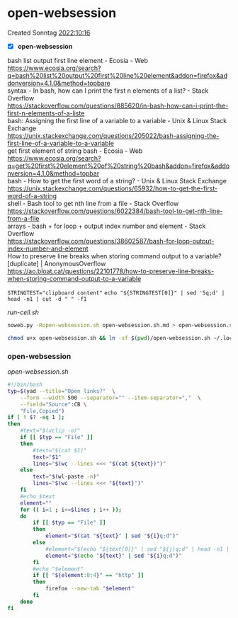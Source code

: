 # open-websession
Created Sonntag [2022:10:16]()

- [x] **open-websession**

bash list output first line element - Ecosia - Web  
https://www.ecosia.org/search?q=bash%20list%20output%20first%20line%20element&addon=firefox&addonversion=4.1.0&method=topbare  
syntax - In bash, how can I print the first n elements of a list? - Stack Overflow  
https://stackoverflow.com/questions/885620/in-bash-how-can-i-print-the-first-n-elements-of-a-liste  
bash: Assigning the first line of a variable to a variable - Unix & Linux Stack Exchange  
https://unix.stackexchange.com/questions/205022/bash-assigning-the-first-line-of-a-variable-to-a-variable  
get first element of string bash - Ecosia - Web  
https://www.ecosia.org/search?q=get%20first%20element%20of%20string%20bash&addon=firefox&addonversion=4.1.0&method=topbar  
bash - How to get the first word of a string? - Unix & Linux Stack Exchange  
https://unix.stackexchange.com/questions/65932/how-to-get-the-first-word-of-a-string  
shell - Bash tool to get nth line from a file - Stack Overflow  
https://stackoverflow.com/questions/6022384/bash-tool-to-get-nth-line-from-a-file  
arrays - bash + for loop + output index number and element - Stack Overflow  
https://stackoverflow.com/questions/38602587/bash-for-loop-output-index-number-and-element  
How to preserve line breaks when storing command output to a variable? [duplicate] | AnonymousOverflow  
https://ao.bloat.cat/questions/22101778/how-to-preserve-line-breaks-when-storing-command-output-to-a-variable  

``STRINGTEST="clipboard content"``
``echo "${STRINGTEST[0]}" | sed '5q;d' | head -n1 | cut -d " " -f1``

*run-cell.sh*
```bash
noweb.py -Ropen-websession.sh open-websession.sh.md > open-websession.sh && date
```


```bash
chmod u+x open-websession.sh && ln -sf $(pwd)/open-websession.sh ~/.local/bin/open-websession.sh && echo 'fertig'
```

### open-websession
*open-websession.sh*
```bash
#!/bin/bash
typ=$(yad --title="Open links?"  \
	--form --width 500 --separator="" --item-separator=","  \
	--field="Source":CB \
	"File,Copied")
if [ ! $? -eq 1 ];
then
    #text="$(xclip -o)"
    if [[ $typ == "File" ]]
    then
        #text="$(cat $1)"
        text="$1"
        lines="$(wc --lines <<< "$(cat ${text})")"
    else
        text="$(wl-paste -n)"
        lines="$(wc --lines <<< "${text}")"
    fi
    #echo $text
    element=""
    for (( i=1 ; i<=$lines ; i++ ));
    do
        if [[ $typ == "File" ]]
        then
            element="$(cat "${text}" | sed "${i}q;d")"
        else
            #element="$(echo "${text[0]}" | sed "${j}q;d" | head -n1 | cut -d " " -f2)"
            element="$(echo "${text}" | sed "${i}q;d")"
        fi
        #echo "$element"
        if [[ "${element:0:4}" == "http" ]]
        then
            firefox --new-tab "$element"
        fi
    done
fi
```


